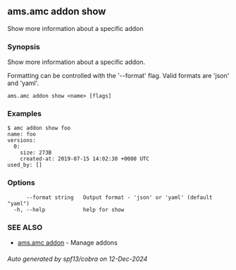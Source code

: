 ## ams.amc addon show

Show more information about a specific addon

### Synopsis

Show more information about a specific addon.

Formatting can be controlled with the '--format' flag.
Valid formats are 'json' and 'yaml'.

```
ams.amc addon show <name> [flags]
```

### Examples

```
$ amc addon show foo
name: foo
versions:
  0:
    size: 273B
    created-at: 2019-07-15 14:02:30 +0000 UTC
used_by: []

```

### Options

```
      --format string   Output format - 'json' or 'yaml' (default "yaml")
  -h, --help            help for show
```

### SEE ALSO

* [ams.amc addon](ams.amc_addon.md)	 - Manage addons

###### Auto generated by spf13/cobra on 12-Dec-2024

